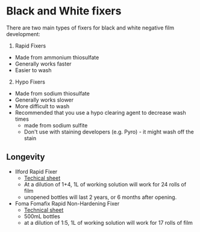 # Black and White fixers

There are two main types of fixers for black and white negative film development:

1. Rapid Fixers
  * Made from ammonium thiosulfate
  * Generally works faster
  * Easier to wash

2. Hypo Fixers
  * Made from sodium thiosulfate
  * Generally works slower
  * More difficult to wash
  * Recommended that you use a hypo clearing agent to decrease wash times
    * made from sodium sulfite
    * Don't use with staining developers (e.g. Pyro) - it might wash off the stain


## Longevity

* Ilford Rapid Fixer
  * [Techical sheet](./ilford_rapid_fixer.pdf)
  * At a dilution of 1+4, 1L of working solution will work for 24 rolls of film
  * unopened bottles will last 2 years, or 6 months after opening.
* Foma Fomafix Rapid Non-Hardening Fixer
  * [Technical sheet](./foma_formafix.pdf)
  * 500mL bottles
  * at a dilution of 1:5, 1L of working solution will work for 17 rolls of film